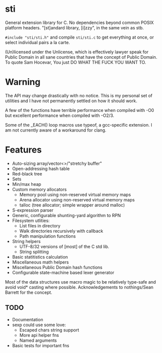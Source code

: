 # sti
General extension library for C. No dependencies beyond common POSIX 
platform headers. "[st]andard library, [i]zzy", in the same vein as stb.

`#include "sti/sti.h"` and compile `sti/sti.c` to get everything at once, or 
select individual pairs a la carte.


(Un)licensed under the Unlicense, which is effectively lawyer speak for 
Public Domain in all sane countries that have the concept of Public Domain. 
To quote Sam Hocevar, You just DO WHAT THE FUCK YOU WANT TO.

# Warning
The API may change drastically with no notice. This is my personal set of utilities and I have not
permanently settled on how it should work.

A few of the functions have terrible performance when compiled with -O0 but excellent performance
when compiled with -O2/3.

Some of the _EACH() loop macros use typeof, a gcc-specific extension. I am not currently aware of
a workaround for clang.  

# Features
* Auto-sizing array/vector<>/"stretchy buffer"
* Open-addressing hash table
* Red-black tree
* Sets
* Min/max heap
* Custom memory allocators
	* Memory pool using non-reserved virtual memory maps
	* Arena allocator using non-reserved virtual memory maps
	* talloc (tree allocator; simple wrapper around malloc)
* S-expression parser
* Generic, configurable shunting-yard algorithm to RPN
* Filesystem utlities:
	* List files in directory
	* Walk directories recursively with callback
	* Path manipulation functions
* String helpers
	* UTF-8/32 versions of [most] of the C std lib.
	* String splitting
* Basic statitistics calculation
* Miscellaneous math helpers
* Miscellaneous Public Domain hash functions
* Configurable state-machine based lexer generator

Most of the data structures use macro magic to be relatively type-safe and avoid void* casting 
where possible. Acknowledgements to nothings/Sean Barrett for the concept.

## TODO
* Documentation
* sexp could use some love:
	* Escaped chars string support
	* More api helper fns
	* Named arguments
* Basic tests for important fns

